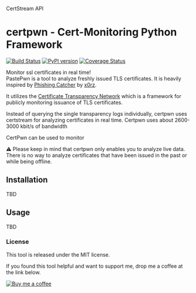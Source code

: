 CertStream API

# certpwn - Cert-Monitoring Python Framework
[![Build Status](https://travis-ci.com/d-Rickyy-b/certpwn.svg?branch=master)](https://travis-ci.com/d-Rickyy-b/certpwn)
[![PyPI version](https://badge.fury.io/py/certpwn.svg)](https://badge.fury.io/py/certpwn)
[![Coverage Status](https://coveralls.io/repos/github/d-Rickyy-b/certpwn/badge.svg?branch=master)](https://coveralls.io/github/d-Rickyy-b/certpwn?branch=master)

Monitor ssl certificates in real time!  
PastePwn is a tool to analyze freshly issued TLS certificates.
It is heavily inspired by [Phishing Catcher](https://github.com/x0rz/phishing_catcher) by [x0rz](https://twitter.com/x0rz). 

It utilizes the [Certificate Transparency Network](https://www.certificate-transparency.org/what-is-ct) which is a framework for publicly monitoring
 issuance of TLS certificates. 


Instead of querying the single transparency logs individually, certpwn uses certstream for analyzing certificates in real time.
Certpwn uses about 2600-3000 kbit/s of bandwidth


CertPwn can be used to monitor 

⚠ Please keep in mind that certpwn only enables you to analyze live data.
There is no way to analyze certificates that have been issued in the past or while being offline.

## Installation
TBD

## Usage
TBD

### License
This tool is released under the MIT license.

If you found this tool helpful and want to support me, drop me a coffee at the link below.

[![Buy me a coffee](https://www.buymeacoffee.com/assets/img/custom_images/orange_img.png)](https://buymeacoffee.com/0rickyy0)
